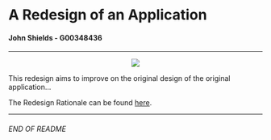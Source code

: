 # A Redesign of an Application

#### John Shields - G00348436
***
<p align="center">
<img src="https://i.ibb.co/1ndSsC7/OOP-Assessment.jpg">
</p>

This redesign aims to improve on the original design of the original application...

The Redesign Rationale can be found [here](https://github.com/johnshields/OOP-App-Redesign/wiki).

***

###### END OF README
